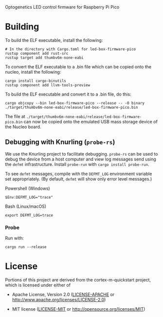 Optogenetics LED control firmware for Raspberry Pi Pico

# Building

To build the ELF executable, install the following:

    # In the directory with Cargo.toml for led-box-firmware-pico
    rustup component add rust-src
    rustup target add thumbv6m-none-eabi

To convert the ELF executable to a .bin file which can be copied onto the
nucleo, install the following:

    cargo install cargo-binutils
    rustup component add llvm-tools-preview

To build the ELF executable and convert it to a .bin file, do this:

    cargo objcopy --bin led-box-firmware-pico --release -- -O binary ./target/thumbv6m-none-eabi/release/led-box-firmware-pico.bin

The file at `./target/thumbv6m-none-eabi/release/led-box-firmware-pico.bin` can
now be copied onto the emulated USB mass storage device of the Nucleo board.

## Debugging with Knurling (`probe-rs`)

We use the Knurling project to facilitate debugging. `probe-rs` can be used to
debug the device from a host computer and view log messages send using the
`defmt` infrastructure. Install `probe-run` with `cargo install probe-run`.

To see `defmt` messages, compile with the `DEFMT_LOG` environment variable
set appropriately. (By default, `defmt` will show only error level messages.)

Powershell (Windows)
```
$Env:DEFMT_LOG="trace"
```

Bash (Linux/macOS)
```
export DEFMT_LOG=trace
```

### Probe

Run with:

```
cargo run --release
```

# License

Portions of this project are derived from the cortex-m-quickstart project, which
is licensed under either of

- Apache License, Version 2.0 ([LICENSE-APACHE](LICENSE-APACHE) or
  http://www.apache.org/licenses/LICENSE-2.0)

- MIT license ([LICENSE-MIT](LICENSE-MIT) or http://opensource.org/licenses/MIT)
